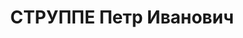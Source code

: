 ---
title: СТРУППЕ Петр Иванович
description: 'Род. в 1889, Курляндская губ., Добленский уезд, Вильценская вол., усадьба
  Ускур, латыш, член ВКП(б) в 1907-1937. Проживал: г. Москва, ул. Серафимовича, д.
  2, кв. 411. Канд. в члены ЦК ВКП(б), начальник свиноуправления Наркомата совхозов
  СССР, делегат ХVII съезда ВКП(б), (В 1929-1936 гг. пред. Леноблисполкома, проживал:
  г. Ленинград, Красная ул, д. 63. )

  Арестован 27.06.1937. Обв. по ст. ст. 58-7-8-11 УК РСФСР. Приговор: ВК ВС СССР,
  29.10.1937 – ВМН. Расстрелян 30.10.1937, г.Москва'
---